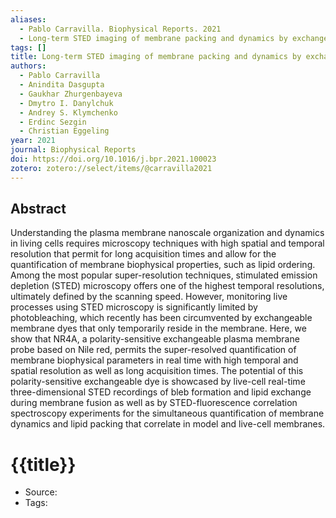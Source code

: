 ```yaml
---
aliases:
  - Pablo Carravilla. Biophysical Reports. 2021
  - Long-term STED imaging of membrane packing and dynamics by exchangeable polarity-sensitive dyes
tags: []
title: Long-term STED imaging of membrane packing and dynamics by exchangeable polarity-sensitive dyes
authors:
  - Pablo Carravilla
  - Anindita Dasgupta
  - Gaukhar Zhurgenbayeva
  - Dmytro I. Danylchuk
  - Andrey S. Klymchenko
  - Erdinc Sezgin
  - Christian Eggeling
year: 2021
journal: Biophysical Reports
doi: https://doi.org/10.1016/j.bpr.2021.100023
zotero: zotero://select/items/@carravilla2021
---
```

<!-- START_ABSTRACT -->
<h2>Abstract</h2><p>Understanding the plasma membrane nanoscale organization and dynamics in living cells requires microscopy techniques with high spatial and temporal resolution that permit for long acquisition times and allow for the quantification of membrane biophysical properties, such as lipid ordering. Among the most popular super-resolution techniques, stimulated emission depletion (STED) microscopy offers one of the highest temporal resolutions, ultimately defined by the scanning speed. However, monitoring live processes using STED microscopy is significantly limited by photobleaching, which recently has been circumvented by exchangeable membrane dyes that only temporarily reside in the membrane. Here, we show that NR4A, a polarity-sensitive exchangeable plasma membrane probe based on Nile red, permits the super-resolved quantification of membrane biophysical parameters in real time with high temporal and spatial resolution as well as long acquisition times. The potential of this polarity-sensitive exchangeable dye is showcased by live-cell real-time three-dimensional STED recordings of bleb formation and lipid exchange during membrane fusion as well as by STED-fluorescence correlation spectroscopy experiments for the simultaneous quantification of membrane dynamics and lipid packing that correlate in model and live-cell membranes.</p>
<!-- END_ABSTRACT -->

<!-- START_TEMPLATE -->
# {{title}}

- Source:
- Tags: 
<!-- END_TEMPLATE -->